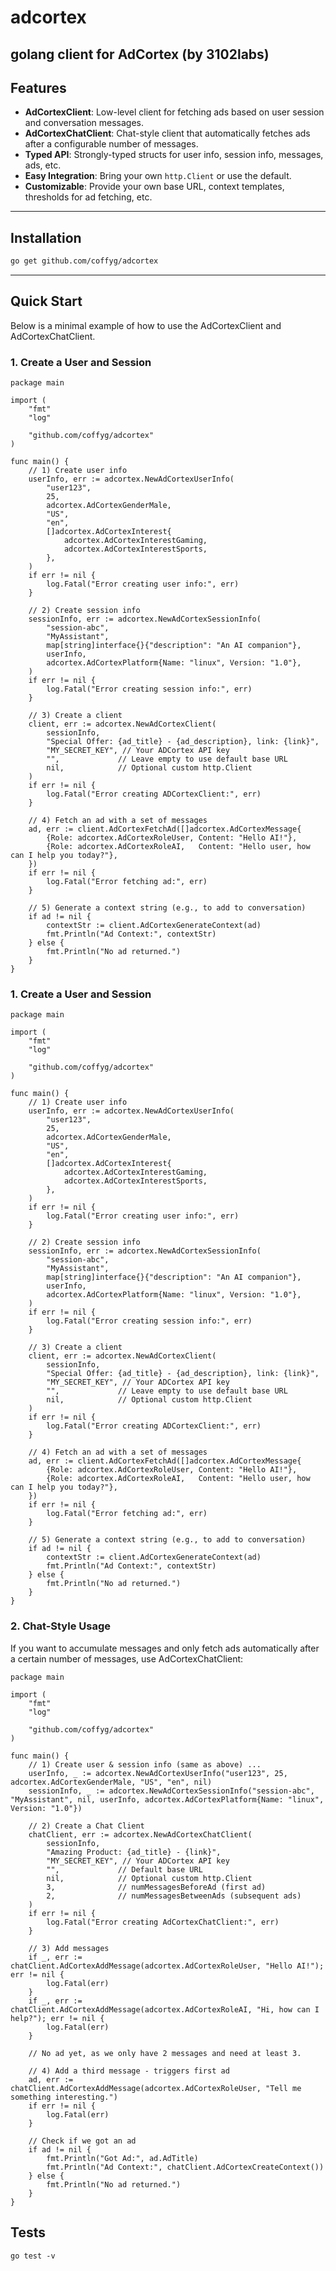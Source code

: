 # adcortex
golang client for AdCortex (by 3102labs)
---

## Features

- **AdCortexClient**: Low-level client for fetching ads based on user session and conversation messages.
- **AdCortexChatClient**: Chat-style client that automatically fetches ads after a configurable number of messages.
- **Typed API**: Strongly-typed structs for user info, session info, messages, ads, etc.
- **Easy Integration**: Bring your own `http.Client` or use the default.  
- **Customizable**: Provide your own base URL, context templates, thresholds for ad fetching, etc.

---

## Installation

```bash
go get github.com/coffyg/adcortex
```

--- 

## Quick Start
Below is a minimal example of how to use the AdCortexClient and AdCortexChatClient.

### 1. Create a User and Session
```golang
package main

import (
    "fmt"
    "log"

    "github.com/coffyg/adcortex"
)

func main() {
    // 1) Create user info
    userInfo, err := adcortex.NewAdCortexUserInfo(
        "user123",
        25,
        adcortex.AdCortexGenderMale,
        "US",
        "en",
        []adcortex.AdCortexInterest{
            adcortex.AdCortexInterestGaming,
            adcortex.AdCortexInterestSports,
        },
    )
    if err != nil {
        log.Fatal("Error creating user info:", err)
    }

    // 2) Create session info
    sessionInfo, err := adcortex.NewAdCortexSessionInfo(
        "session-abc",
        "MyAssistant",
        map[string]interface{}{"description": "An AI companion"},
        userInfo,
        adcortex.AdCortexPlatform{Name: "linux", Version: "1.0"},
    )
    if err != nil {
        log.Fatal("Error creating session info:", err)
    }

    // 3) Create a client
    client, err := adcortex.NewAdCortexClient(
        sessionInfo,
        "Special Offer: {ad_title} - {ad_description}, link: {link}",
        "MY_SECRET_KEY", // Your ADCortex API key
        "",             // Leave empty to use default base URL
        nil,            // Optional custom http.Client
    )
    if err != nil {
        log.Fatal("Error creating ADCortexClient:", err)
    }

    // 4) Fetch an ad with a set of messages
    ad, err := client.AdCortexFetchAd([]adcortex.AdCortexMessage{
        {Role: adcortex.AdCortexRoleUser, Content: "Hello AI!"},
        {Role: adcortex.AdCortexRoleAI,   Content: "Hello user, how can I help you today?"},
    })
    if err != nil {
        log.Fatal("Error fetching ad:", err)
    }

    // 5) Generate a context string (e.g., to add to conversation)
    if ad != nil {
        contextStr := client.AdCortexGenerateContext(ad)
        fmt.Println("Ad Context:", contextStr)
    } else {
        fmt.Println("No ad returned.")
    }
}
```
### 1. Create a User and Session
```golang
package main

import (
    "fmt"
    "log"

    "github.com/coffyg/adcortex"
)

func main() {
    // 1) Create user info
    userInfo, err := adcortex.NewAdCortexUserInfo(
        "user123",
        25,
        adcortex.AdCortexGenderMale,
        "US",
        "en",
        []adcortex.AdCortexInterest{
            adcortex.AdCortexInterestGaming,
            adcortex.AdCortexInterestSports,
        },
    )
    if err != nil {
        log.Fatal("Error creating user info:", err)
    }

    // 2) Create session info
    sessionInfo, err := adcortex.NewAdCortexSessionInfo(
        "session-abc",
        "MyAssistant",
        map[string]interface{}{"description": "An AI companion"},
        userInfo,
        adcortex.AdCortexPlatform{Name: "linux", Version: "1.0"},
    )
    if err != nil {
        log.Fatal("Error creating session info:", err)
    }

    // 3) Create a client
    client, err := adcortex.NewAdCortexClient(
        sessionInfo,
        "Special Offer: {ad_title} - {ad_description}, link: {link}",
        "MY_SECRET_KEY", // Your ADCortex API key
        "",             // Leave empty to use default base URL
        nil,            // Optional custom http.Client
    )
    if err != nil {
        log.Fatal("Error creating ADCortexClient:", err)
    }

    // 4) Fetch an ad with a set of messages
    ad, err := client.AdCortexFetchAd([]adcortex.AdCortexMessage{
        {Role: adcortex.AdCortexRoleUser, Content: "Hello AI!"},
        {Role: adcortex.AdCortexRoleAI,   Content: "Hello user, how can I help you today?"},
    })
    if err != nil {
        log.Fatal("Error fetching ad:", err)
    }

    // 5) Generate a context string (e.g., to add to conversation)
    if ad != nil {
        contextStr := client.AdCortexGenerateContext(ad)
        fmt.Println("Ad Context:", contextStr)
    } else {
        fmt.Println("No ad returned.")
    }
}
```
### 2. Chat-Style Usage
If you want to accumulate messages and only fetch ads automatically after a certain number of messages, use AdCortexChatClient:

```golang
package main

import (
    "fmt"
    "log"

    "github.com/coffyg/adcortex"
)

func main() {
    // 1) Create user & session info (same as above) ...
    userInfo, _ := adcortex.NewAdCortexUserInfo("user123", 25, adcortex.AdCortexGenderMale, "US", "en", nil)
    sessionInfo, _ := adcortex.NewAdCortexSessionInfo("session-abc", "MyAssistant", nil, userInfo, adcortex.AdCortexPlatform{Name: "linux", Version: "1.0"})

    // 2) Create a Chat Client
    chatClient, err := adcortex.NewAdCortexChatClient(
        sessionInfo,
        "Amazing Product: {ad_title} - {link}",
        "MY_SECRET_KEY", // Your ADCortex API key
        "",             // Default base URL
        nil,            // Optional custom http.Client
        3,              // numMessagesBeforeAd (first ad)
        2,              // numMessagesBetweenAds (subsequent ads)
    )
    if err != nil {
        log.Fatal("Error creating AdCortexChatClient:", err)
    }

    // 3) Add messages
    if _, err := chatClient.AdCortexAddMessage(adcortex.AdCortexRoleUser, "Hello AI!"); err != nil {
        log.Fatal(err)
    }
    if _, err := chatClient.AdCortexAddMessage(adcortex.AdCortexRoleAI, "Hi, how can I help?"); err != nil {
        log.Fatal(err)
    }

    // No ad yet, as we only have 2 messages and need at least 3.

    // 4) Add a third message - triggers first ad
    ad, err := chatClient.AdCortexAddMessage(adcortex.AdCortexRoleUser, "Tell me something interesting.")
    if err != nil {
        log.Fatal(err)
    }

    // Check if we got an ad
    if ad != nil {
        fmt.Println("Got Ad:", ad.AdTitle)
        fmt.Println("Ad Context:", chatClient.AdCortexCreateContext())
    } else {
        fmt.Println("No ad returned.")
    }
}
```

## Tests
`go test -v`

